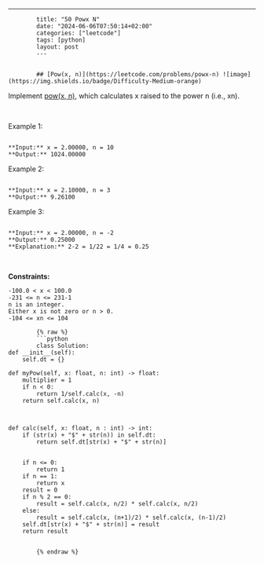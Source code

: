 ---
            title: "50 Powx N"
            date: "2024-06-06T07:50:14+02:00"
            categories: ["leetcode"]
            tags: [python]
            layout: post
            ---
            

            ## [Pow(x, n)](https://leetcode.com/problems/powx-n) ![image](https://img.shields.io/badge/Difficulty-Medium-orange)

Implement [pow(x, n)](https://www.cplusplus.com/reference/valarray/pow/), which calculates x raised to the power n (i.e., xn).

 

Example 1:

```

**Input:** x = 2.00000, n = 10
**Output:** 1024.00000

```

Example 2:

```

**Input:** x = 2.10000, n = 3
**Output:** 9.26100

```

Example 3:

```

**Input:** x = 2.00000, n = -2
**Output:** 0.25000
**Explanation:** 2-2 = 1/22 = 1/4 = 0.25

```

 

**Constraints:**

	-100.0 < x < 100.0
	-231 <= n <= 231-1
	n is an integer.
	Either x is not zero or n > 0.
	-104 <= xn <= 104

            {% raw %}
            ```python
            class Solution:
    def __init__(self):
        self.dt = {}

    def myPow(self, x: float, n: int) -> float:
        multiplier = 1
        if n < 0:
            return 1/self.calc(x, -n) 
        return self.calc(x, n) 
        


    def calc(self, x: float, n : int) -> int:
        if (str(x) + "$" + str(n)) in self.dt:
            return self.dt[str(x) + "$" + str(n)]

        
        if n <= 0:
            return 1
        if n == 1:
            return x
        result = 0
        if n % 2 == 0:
            result = self.calc(x, n/2) * self.calc(x, n/2)
        else:
            result = self.calc(x, (n+1)/2) * self.calc(x, (n-1)/2)
        self.dt[str(x) + "$" + str(n)] = result
        return result

      
            {% endraw %}
            